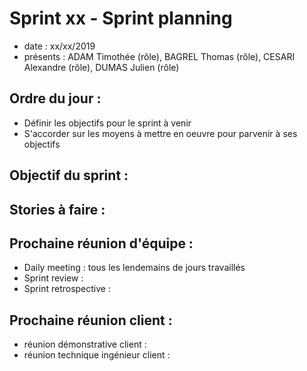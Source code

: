 # Sprint xx - Sprint planning 

+ date : xx/xx/2019 
+ présents : ADAM Timothée (rôle), BAGREL Thomas (rôle), CESARI Alexandre (rôle), DUMAS Julien (rôle)


## Ordre du jour : 
+ Définir les objectifs pour le sprint à venir
+ S'accorder sur les moyens à mettre en oeuvre pour parvenir à ses objectifs

## Objectif du sprint :

## Stories à faire :

## Prochaine réunion d'équipe :

+ Daily meeting : tous les lendemains de jours travaillés
+ Sprint review : 
+ Sprint retrospective :

## Prochaine réunion client : 

+ réunion démonstrative client : 
+ réunion technique ingénieur client :